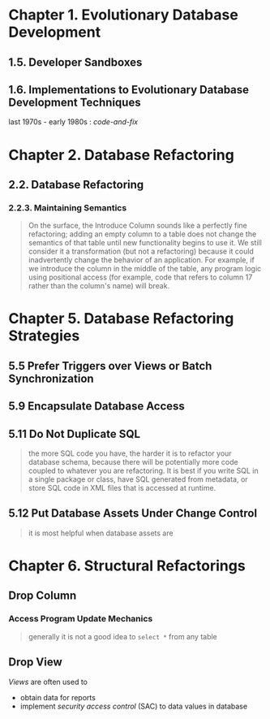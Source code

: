 # Chapter 1. Evolutionary Database Development
## 1.5. Developer Sandboxes
## 1.6. Implementations to Evolutionary Database Development Techniques
last 1970s - early 1980s : *code-and-fix*


# Chapter 2. Database Refactoring
## 2.2. Database Refactoring
### 2.2.3. Maintaining Semantics
> On the surface, the Introduce Column sounds like a perfectly fine refactoring; adding an empty column to a table does not change the semantics of that table until new functionality begins to use it. We still consider it a transformation (but not a refactoring) because it could inadvertently change the behavior of an application. For example, if we introduce the column in the middle of the table, any program logic using positional access (for example, code that refers to column 17 rather than the column's name) will break.
# Chapter 5. Database Refactoring Strategies
## 5.5 Prefer Triggers over Views or Batch Synchronization
## 5.9 Encapsulate Database Access
## 5.11 Do Not Duplicate SQL
> the more SQL code you have, the harder it is to refactor your database schema, because there will be potentially more code coupled to whatever you are refactoring.
> It is best if you write SQL in a single package or class, have SQL generated from metadata, or store SQL code in XML files that is accessed at runtime.
## 5.12 Put Database Assets Under Change Control
> it is most helpful when database assets are

# Chapter 6. Structural Refactorings
## Drop Column
### Access Program Update Mechanics
> generally it is not a good idea to `select *` from any table
## Drop View
*Views* are often used to 
* obtain data for reports
* implement *security access control* (SAC) to data values in database
